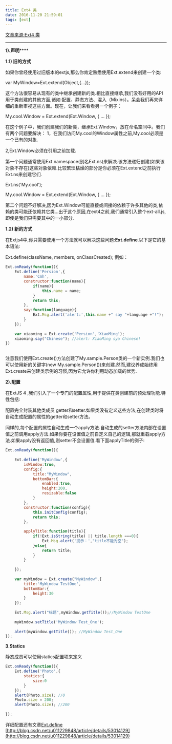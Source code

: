 ```yaml
---
title: Ext4 类
date: 2016-11-20 21:59:01
tags: [ext]
---
```

[文章来源:Ext4 类](http://blog.csdn.net/u011229848/article/details/53244976)

****

**1).声明******

**1.1) 旧的方式**

如果你曾经使用过旧版本的extjs,那么你肯定熟悉使用Ext.extend来创建一个类:

var MyWindow=Ext.extend(Object,{...});

这个方法很容易从现有的类中继承创建新的类.相比直接继承,我们没有好用的API用于类创建的其他方面,诸如:配置、静态方法、混入（Mixins）。呆会我们再来详细的重新审视这些方面。现在，让我们来看看另一个例子：

My.cool.Window = Ext.extend(Ext.Window, { ... });

在这个例子中，我们创建我们的新类，继承Ext.Window，放在命名空间中。我们有两个问题要解决：
1，在我们访问My.cool的Window属性之前,My.cool必须是一个已有的对象.

2,Ext.Window必须在引用之前加载.

第一个问题通常使用Ext.namespace(别名Ext.ns)来解决.该方法递归创建(如果该对象不存在)这些对象依赖.比较繁琐枯燥的部分是你必须在Ext.extend之前执行Ext.ns来创建它们.

Ext.ns('My.cool');

My.cool.Window = Ext.extend(Ext.Window, { ... });

第二个问题不好解决,因为Ext.Window可能直接或间接的依赖于许多其他的类,依赖的类可能还依赖其它类...出于这个原因,在ext4之前,我们通常引入整个ext-all.js,即使是我们只需要其中的一小部分.

**1.2) 新的方式**

在Extjs4中,你只需要使用一个方法就可以解决这些问题:**Ext.define**.以下是它的基本语法:

Ext.define(className, members, onClassCreated);
例如：  

```javascript
Ext.onReady(function(){
	Ext.define('Persion',{
		name:'Cmh',
		constructor:function(name){
			if(name){
				this.name = name;
			}
			return this;
		},
		say:function(language){
			Ext.Msg.alert('alert:',this.name +" say "+language +"!");
		}
	});
	
	var xiaoming = Ext.create('Persion','XiaoMing');
	xiaoming.say("Chinese"); //alert: XiaoMing sya Chinese!
})



```

注意我们使用Ext.create()方法创建了My.sample.Person类的一个新实例.我们也可以使用新的关键字(new My.sample.Person())来创建.然而,建议养成始终用Ext.create来创建类示例的习惯,因为它允许你利用动态加载的优势.

**2).配置**

在ExtJS 4 ,我们引入了一个专门的配置属性,用于提供在类创建前的预处理功能.特性包括:

配置完全封装其他类成员
getter和setter.如果类没有定义这些方法,在创建类时将自动生成配置的属性的getter和setter方法。

同样的,每个配置的属性自动生成一个apply方法.自动生成的setter方法内部在设置值之前调用apply方法.如果你要在设置值之前自定义自己的逻辑,那就重载apply方法.如果apply没有返回值,则setter不会设置值.看下面applyTitle的例子:
```javascript
Ext.onReady(function(){	
	
	Ext.define('MyWindow',{
		isWindow:true,
		config:{
			title:"MyWindow",
			bottomBar:{
				enabled:true,
				height:200,
				resizable:false
			}
		},
		constructor:function(config){
			this.initConfig(config);
			return this;
		},
		
		applyTitle:function(title){
			if(!Ext.isString(title) || title.length ===0){
				Ext.Msg.alert('提示：',"title不能为空");
			}else{
				return title;
			}
		}
		
	});
	
	var myWindow = Ext.create("MyWindow",{
		title:'MyWindow TestOne',
		bottomBar:{
			height:30
		}
	});
	
	Ext.Msg.alert("标题",myWindow.getTitle());//MyWindow TestOne
	
	myWindow.setTitle('MyWindow Test_One');
	
	alert(myWindow.getTitle()); //MyWindow Test_One
});

```
**3.Statics**

静态成员可以使用statics配置项来定义

```javascript
Ext.onReady(function(){
	Ext.define('Photo',{
		statics:{
			size:0
		}
	});	
	alert(Photo.size); //0
	Photo.size = 200;
	alert(Photo.size); //200
	
});


```
详细配置还有文章[Ext.define](http://blog.csdn.net/u011229848/article/details/53014129) [http://blog.csdn.net/u011229848/article/details/53014129](http://blog.csdn.net/u011229848/article/details/53014129)
[](http://blog.csdn.net/u011229848/article/details/53014129)

[](http://blog.csdn.net/u011229848/article/details/53014129)